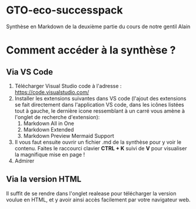 # GTO-eco-successpack

Synthèse en Markdown de la deuxième partie du cours de notre gentil Alain

# Comment accéder à la synthèse ?

## Via VS Code

1. Télécharger Visual Studio code à l'adresse : https://code.visualstudio.com/
2. Installer les extensions suivantes dans VS code (l'ajout des extensions se fait directement dans l'application VS code, dans les icônes listées tout à gauche, le dernière icone ressemblant à un carré vous amène à l'onglet de recherche d'extension):
   1. Markdown All in One
   2. Markdown Extended
   3. Markdown Preview Mermaid Support
3. Il vous faut ensuite ouvrir un fichier .md de la synthèse pour y voir le contenu. Faites le raccourci clavier **CTRL + K** suivi de **V** pour visualiser la magnifique mise en page !
4. Admirer

## Via la version HTML

Il suffit de se rendre dans l'onglet realease pour télécharger la version voulue en HTML, et y avoir ainsi accès facilement par votre navigateur web.
